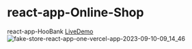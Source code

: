 # react-app-Online-Shop
react-app-HooBank [LiveDemo](https://photographer-portfolio-sigma.vercel.app/)
![fake-store-react-app-one-vercel-app-2023-09-10-09_14_46](https://github.com/awnish04/FakeStore-react-app/assets/64547504/e47f7509-8479-4fc4-b98b-464931e948f8)
